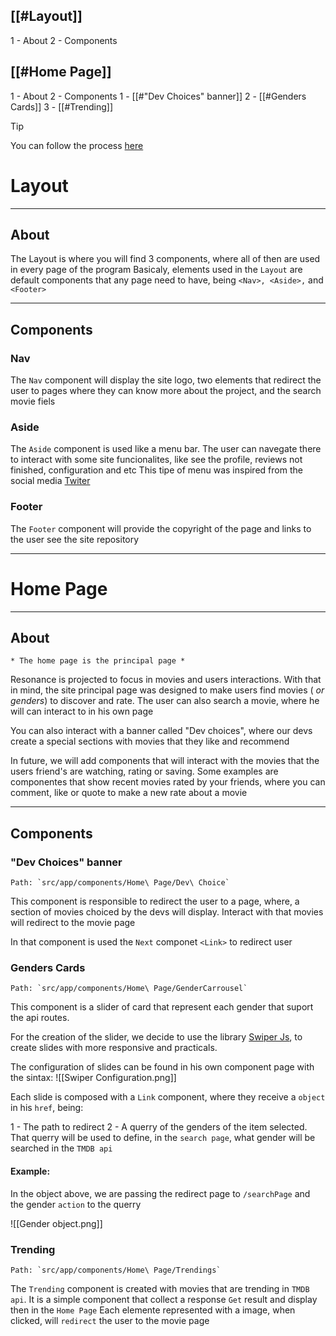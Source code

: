 
## [[#Layout]]
1 - About
2 - Components
## [[#Home Page]]
1 - About
2 - Components
   1 -  [[#"Dev Choices" banner]]
   2 -  [[#Genders Cards]]
   3 -  [[#Trending]]



>[!Tip]
>You can follow the process [here](https://resonance-lemon.vercel.app/)

# Layout
---
## About

The Layout is where you will find 3 components, where all of then are used in every page of the program
Basicaly, elements used in the `Layout` are default components that any page need to have, being `<Nav>, <Aside>,` and `<Footer>`

---
## Components

###   Nav
   The `Nav` component will display the site logo, two elements that redirect the user to pages where they can know more about the project, and the search movie fiels

###   Aside
   The `Aside` component is used like a menu bar. The user can navegate there to interact with some site funcionalites, like see the profile, reviews not finished, configuration and etc
   This tipe of menu was inspired from the social media [Twiter](https://twitter.com/home?lang=pt)

###   Footer
   The `Footer` component will provide the copyright of the page and links to the user see the site repository

---

# Home Page 
----
## About
	* The home page is the principal page *  

Resonance is projected to focus in movies and users interactions. With that in mind, the site principal page was designed to make users find movies ( *or genders*) to discover and rate. The user can also search a movie, where he will can interact to in his own page

You can also interact with a banner called "Dev choices", where our devs create a special sections with movies that they like and recommend

In future, we will add components that will interact with the movies that the users friend's are watching, rating or saving. Some examples are componentes that show recent movies rated by your friends, where you can comment, like or quote to make a new rate about a movie 

----
## Components

### "Dev Choices" banner
	Path: `src/app/components/Home\ Page/Dev\ Choice`

   This component is responsible to redirect the user to a page, where, a section of movies choiced by the devs will display. Interact with that movies will redirect to the movie page   

   In that component is used the `Next` componet `<Link>` to redirect user 
### Genders Cards
	Path: `src/app/components/Home\ Page/GenderCarrousel`

   This component is a slider of card that represent each gender that suport the api routes. 
   
   For the creation of the slider, we decide to use the library [Swiper Js](https://swiperjs.com/), to create slides with more responsive and practicals. 
   
   The configuration of slides can be found in his own component page with the sintax:
   ![[Swiper Configuration.png]]

   Each slide is composed with a `Link` component, where they receive a `object` in his `href`, being:
   
   1  - The path to redirect
   2 - A querry of the genders of the item selected. That querry will be used to define, in the `search page`, what gender will be searched in the `TMDB api`

#### Example: 

   In the object above, we are passing the redirect page to `/searchPage` and the gender `action` to the querry

![[Gender object.png]]

### Trending
	Path: `src/app/components/Home\ Page/Trendings`

   The `Trending` component is created with movies that are trending in `TMDB api`.  It is a simple component that collect a response `Get` result and display then in the `Home Page`
   Each elemente represented with a image, when clicked, will `redirect` the user to the movie page
 